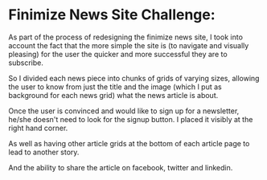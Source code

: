 # Finimize News Site Challenge:

As part of the process of redesigning the finimize news site, I took into account the fact that the more simple the site is (to navigate and visually pleasing) for the user the quicker and more successful they are to subscribe.

So I divided each news piece into chunks of grids of varying sizes, allowing the user to know from just the title and the image (which I put as background for each news grid) what the news article is about.

Once the user is convinced and would like to sign up for a newsletter, he/she doesn't need to look for the signup button. I placed it visibly at the right hand corner.

As well as having other article grids at the bottom of each article page to lead to another story.

And the ability to share the article on facebook, twitter and linkedin.
